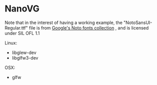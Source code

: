 # NanoVG

Note that in the interest of having a working example, the "NotoSansUI-Regular.ttf" file is from [Google's Noto fonts collection](https://www.google.com/get/noto/) , and is licensed under SIL OFL 1.1

Linux:
  - libglew-dev
  - libglfw3-dev

OSX:
  - glfw
